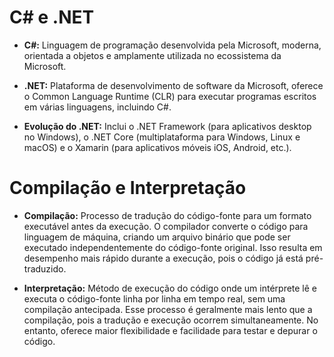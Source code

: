 # C# e .NET
- **C#:** Linguagem de programação desenvolvida pela Microsoft, moderna, orientada a objetos e amplamente utilizada no ecossistema da Microsoft.

- **.NET:** Plataforma de desenvolvimento de software da Microsoft, oferece o Common Language Runtime (CLR) para executar programas escritos em várias linguagens, incluindo C#.

- **Evolução do .NET:** Inclui o .NET Framework (para aplicativos desktop no Windows), o .NET Core (multiplataforma para Windows, Linux e macOS) e o Xamarin (para aplicativos móveis iOS, Android, etc.).

# Compilação e Interpretação
- **Compilação:** Processo de tradução do código-fonte para um formato executável antes da execução. O compilador converte o código para linguagem de máquina, criando um arquivo binário que pode ser executado independentemente do código-fonte original. Isso resulta em desempenho mais rápido durante a execução, pois o código já está pré-traduzido.

- **Interpretação:** Método de execução do código onde um intérprete lê e executa o código-fonte linha por linha em tempo real, sem uma compilação antecipada. Esse processo é geralmente mais lento que a compilação, pois a tradução e execução ocorrem simultaneamente. No entanto, oferece maior flexibilidade e facilidade para testar e depurar o código.